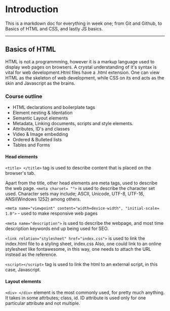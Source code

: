 # Introduction
This is a markdown doc for everything in week one; from Git and Github, to Basics of HTML and CSS, and lastly JS basics.

---
## Basics of HTML
HTML is not a programmming, however it is a markup language used to display web pages on browsers. A crystal understanding of it's syntax is vital for web development.Html files have a .html extension.
One can view HTML as the skeleton of web development, while CSS on its end acts as the skin and Javascript as the brains.

### Course outline
- HTML declarations and boilerplate tags
- Element nesting & Identation
- Semantic Layout elements
- Metadata, Linking documents, scripts and style elements.
- Attributes, ID's and classes
- Video & Image embedding
- Ordered & Bulleted lists
- Tables and Forms

#### Head elements
`<title> </title>` tag is used to describe content that is placed on the browser's tab.

Apart from the title, other head elements are meta tags, used to describe the web page.
`<meta charset= "">` is used to describe the character set used. Character sets may include; ASCII, Unicode, UTF-8, UTF-16, ANSI(Windows 1252) among others.

`<meta name="viewpoint" content="width=device-width", "initial-scale= 1.0">` - used to make responsive web pages

`<meta name="description">` is used to describe the webpage, and most time description keywords end up being used for SEO.

`<link relation="stylesheet" href="index.css">` is used to link the index.html file to a styling sheet, index.css
Also, one could link to an online stylesheet like fontawesome, in this way, one needs to attach the URL instead as the reference.

`<script></script>` tag is used to link the html to an external script, in this case, Javascript.

#### Layout elements
`<div> </div>` element is the most commonly used, for pretty much anything. It takes in some attrbutes; class, id. ID attribute is used only for one particular attribute and not multiple.